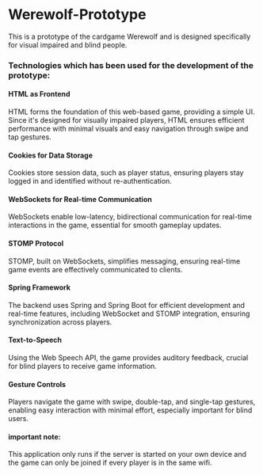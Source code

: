 # Werewolf-Prototype
This is a prototype of the cardgame Werewolf and is designed specifically for visual impaired and blind people.  

### Technologies which has been used for the development of the prototype:
#### HTML as Frontend
HTML forms the foundation of this web-based game, providing a simple UI. Since it's designed for visually impaired players, HTML ensures efficient performance with minimal visuals and easy navigation through swipe and tap gestures.  

#### Cookies for Data Storage
Cookies store session data, such as player status, ensuring players stay logged in and identified without re-authentication.  

#### WebSockets for Real-time Communication
WebSockets enable low-latency, bidirectional communication for real-time interactions in the game, essential for smooth gameplay updates.  

#### STOMP Protocol
STOMP, built on WebSockets, simplifies messaging, ensuring real-time game events are effectively communicated to clients.  

#### Spring Framework
The backend uses Spring and Spring Boot for efficient development and real-time features, including WebSocket and STOMP integration, ensuring synchronization across players.  

#### Text-to-Speech
Using the Web Speech API, the game provides auditory feedback, crucial for blind players to receive game information.  

#### Gesture Controls
Players navigate the game with swipe, double-tap, and single-tap gestures, enabling easy interaction with minimal effort, especially important for blind users.  

#### important note:
This application only runs if the server is started on your own device and the game can only be joined if every player is in the same wifi.

